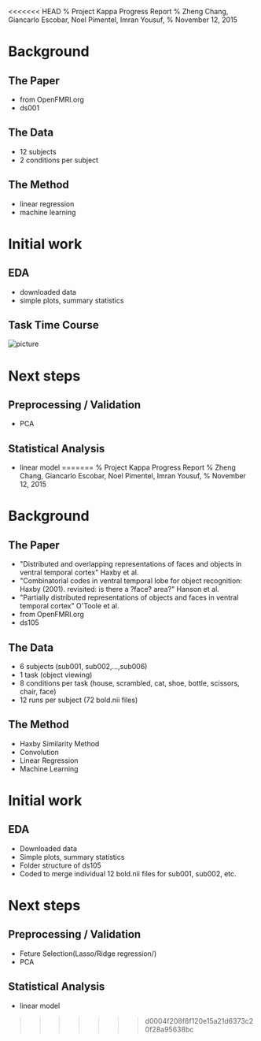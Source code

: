 <<<<<<< HEAD
% Project Kappa Progress Report
% Zheng Chang, Giancarlo Escobar, Noel Pimentel, Imran Yousuf, 
% November 12, 2015

# Background

## The Paper

- from OpenFMRI.org
- ds001

## The Data

- 12 subjects
- 2 conditions per subject


## The Method

- linear regression
- machine learning

# Initial work

## EDA

- downloaded data
- simple plots, summary statistics

## Task Time Course 
![picture](https://github.com/changzheng1993/project-kappa/blob/master/slides/time_course.png )
# Next steps

## Preprocessing / Validation

- PCA

## Statistical Analysis

- linear model
=======
% Project Kappa Progress Report
% Zheng Chang, Giancarlo Escobar, Noel Pimentel, Imran Yousuf, 
% November 12, 2015

# Background

## The Paper
- "Distributed and overlapping representations of faces and objects in ventral temporal cortex" Haxby et al.
- "Combinatorial codes in ventral temporal lobe for object recognition: Haxby (2001). revisited: is there a ?face? area?" Hanson et al.
- "Partially distributed representations of objects and faces in ventral temporal cortex" O'Toole et al.
- from OpenFMRI.org
- ds105 

## The Data

- 6 subjects (sub001, sub002,...,sub006)
- 1 task (object viewing)
- 8 conditions per task (house, scrambled, cat, shoe, bottle, scissors, chair, face)
- 12 runs per subject (72 bold.nii files)

## The Method

- Haxby Similarity Method
- Convolution
- Linear Regression
- Machine Learning

# Initial work

## EDA

- Downloaded data
- Simple plots, summary statistics
- Folder structure of ds105
- Coded to merge individual 12 bold.nii files for sub001, sub002, etc.

# Next steps

## Preprocessing / Validation

- Feture Selection(Lasso/Ridge regression/)
- PCA

## Statistical Analysis

- linear model
>>>>>>> d0004f208f8f120e15a21d6373c20f28a95638bc
